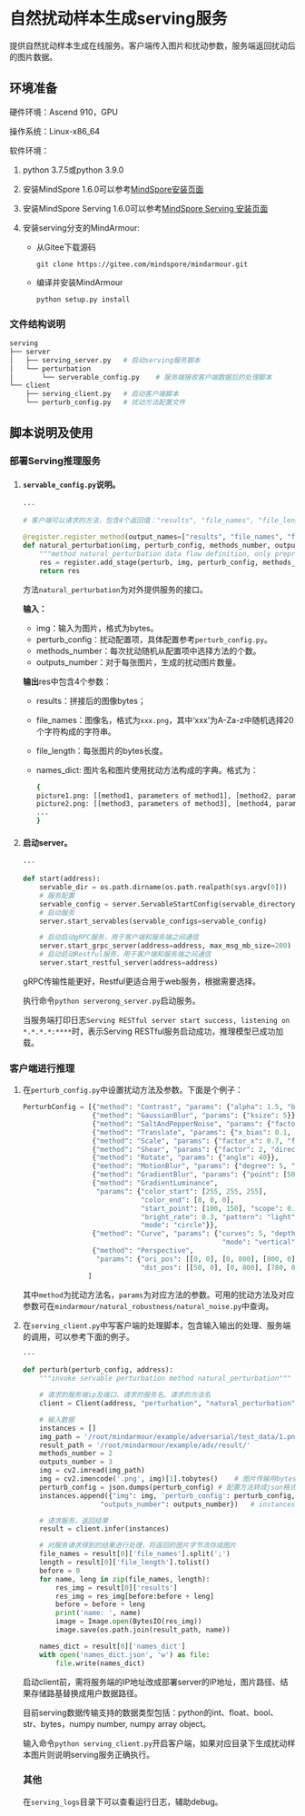 # 自然扰动样本生成serving服务

提供自然扰动样本生成在线服务。客户端传入图片和扰动参数，服务端返回扰动后的图片数据。

## 环境准备

硬件环境：Ascend 910，GPU

操作系统：Linux-x86_64

软件环境：

1. python 3.7.5或python 3.9.0

2. 安装MindSpore 1.6.0可以参考[MindSpore安装页面](https://www.mindspore.cn/install)

3. 安装MindSpore Serving 1.6.0可以参考[MindSpore Serving 安装页面](https://www.mindspore.cn/serving/docs/zh-CN/r1.5/serving_install.html)

4. 安装serving分支的MindArmour:

   - 从Gitee下载源码

     `git clone https://gitee.com/mindspore/mindarmour.git`

   - 编译并安装MindArmour

     `python setup.py install`

### 文件结构说明

```bash
serving
├── server
│   ├── serving_server.py   # 启动serving服务脚本
│   └── perturbation
│       └── serverable_config.py    # 服务端接收客户端数据后的处理脚本
└── client
    ├── serving_client.py   # 启动客户端脚本
    └── perturb_config.py   # 扰动方法配置文件
```

## 脚本说明及使用

### 部署Serving推理服务

1. #### `servable_config.py`说明。

   ```python
   ···

   # 客户端可以请求的方法，包含4个返回值："results", "file_names", "file_length", "names_dict"

   @register.register_method(output_names=["results", "file_names", "file_length", "names_dict"])
   def natural_perturbation(img, perturb_config, methods_number, outputs_number):
       """method natural_perturbation data flow definition, only preprocessing and call model"""
       res = register.add_stage(perturb, img, perturb_config, methods_number, outputs_number, outputs_count=4)
       return res
   ```

   方法`natural_perturbation`为对外提供服务的接口。

   **输入：**

   - img：输入为图片，格式为bytes。
   - perturb_config：扰动配置项，具体配置参考`perturb_config.py`。
   - methods_number：每次扰动随机从配置项中选择方法的个数。
   - outputs_number：对于每张图片，生成的扰动图片数量。

   **输出**res中包含4个参数：

   - results：拼接后的图像bytes；

   - file_names：图像名，格式为`xxx.png`，其中‘xxx’为A-Za-z中随机选择20个字符构成的字符串。

   - file_length：每张图片的bytes长度。

   - names_dict: 图片名和图片使用扰动方法构成的字典。格式为：

     ```bash
     {
     picture1.png: [[method1, parameters of method1], [method2, parameters of method2], ...]],
     picture2.png: [[method3, parameters of method3], [method4, parameters of method4], ...]],
     ...
     }
     ```

2. #### 启动server。

   ```python
   ···

   def start(address):
       servable_dir = os.path.dirname(os.path.realpath(sys.argv[0]))
       # 服务配置
       servable_config = server.ServableStartConfig(servable_directory=servable_dir, servable_name="perturbation", device_ids=(0, 1), num_parallel_workers=4)
       # 启动服务
       server.start_servables(servable_configs=servable_config)

       # 启动启动gRPC服务，用于客户端和服务端之间通信
       server.start_grpc_server(address=address, max_msg_mb_size=200)   # ip和最大的传输数据量，单位MB
       # 启动启动Restful服务，用于客户端和服务端之间通信
       server.start_restful_server(address=address)
   ```

   gRPC传输性能更好，Restful更适合用于web服务，根据需要选择。

   执行命令`python serverong_server.py`启动服务。

   当服务端打印日志`Serving RESTful server start success, listening on *.*.*.*:****`时，表示Serving RESTful服务启动成功，推理模型已成功加载。

### 客户端进行推理

1. 在`perturb_config.py`中设置扰动方法及参数。下面是个例子：

   ```python
   PerturbConfig = [{"method": "Contrast", "params": {"alpha": 1.5, "beta": 0}},
                    {"method": "GaussianBlur", "params": {"ksize": 5}},
                    {"method": "SaltAndPepperNoise", "params": {"factor": 0.05}},
                    {"method": "Translate", "params": {"x_bias": 0.1, "y_bias": -0.2}},
                    {"method": "Scale", "params": {"factor_x": 0.7, "factor_y": 0.7}},
                    {"method": "Shear", "params": {"factor": 2, "director": "horizontal"}},
                    {"method": "Rotate", "params": {"angle": 40}},
                    {"method": "MotionBlur", "params": {"degree": 5, "angle": 45}},
                    {"method": "GradientBlur", "params": {"point": [50, 100], "kernel_num": 3, "center": True}},
                    {"method": "GradientLuminance",
                     "params": {"color_start": [255, 255, 255],
                                "color_end": [0, 0, 0],
                                "start_point": [100, 150], "scope": 0.3,
                                "bright_rate": 0.3, "pattern": "light",
                                "mode": "circle"}},
                    {"method": "Curve", "params": {"curves": 5, "depth": 10,
                                                    "mode": "vertical"}},
                    {"method": "Perspective",
                     "params": {"ori_pos": [[0, 0], [0, 800], [800, 0], [800, 800]],
                                "dst_pos": [[50, 0], [0, 800], [780, 0], [800, 800]]}},
                   ]
   ```

   其中`method`为扰动方法名，`params`为对应方法的参数。可用的扰动方法及对应参数可在`mindarmour/natural_robustness/natural_noise.py`中查询。

2. 在`serving_client.py`中写客户端的处理脚本，包含输入输出的处理、服务端的调用，可以参考下面的例子。

   ```python
   ···

   def perturb(perturb_config, address):
       """invoke servable perturbation method natural_perturbation"""

       # 请求的服务端ip及端口、请求的服务名、请求的方法名
       client = Client(address, "perturbation", "natural_perturbation")

       # 输入数据
       instances = []
       img_path = '/root/mindarmour/example/adversarial/test_data/1.png'
       result_path = '/root/mindarmour/example/adv/result/'
       methods_number = 2
       outputs_number = 3
       img = cv2.imread(img_path)
       img = cv2.imencode('.png', img)[1].tobytes()    # 图片传输用bytes格式，不支持numpy.ndarray格式
       perturb_config = json.dumps(perturb_config) # 配置方法转成json格式
       instances.append({"img": img, 'perturb_config': perturb_config, "methods_number": methods_number,
                      "outputs_number": outputs_number})   # instances中可添加多个输入

       # 请求服务，返回结果
       result = client.infer(instances)

       # 对服务请求得到的结果进行处理，将返回的图片字节流存成图片
       file_names = result[0]['file_names'].split(';')
       length = result[0]['file_length'].tolist()
       before = 0
       for name, leng in zip(file_names, length):
           res_img = result[0]['results']
           res_img = res_img[before:before + leng]
           before = before + leng
           print('name: ', name)
           image = Image.open(BytesIO(res_img))
           image.save(os.path.join(result_path, name))

       names_dict = result[0]['names_dict']
       with open('names_dict.json', 'w') as file:
           file.write(names_dict)
   ```

   启动client前，需将服务端的IP地址改成部署server的IP地址，图片路径、结果存储路基替换成用户数据路径。

   目前serving数据传输支持的数据类型包括：python的int、float、bool、str、bytes，numpy number, numpy array object。

   输入命令`python serving_client.py`开启客户端，如果对应目录下生成扰动样本图片则说明serving服务正确执行。

   ### 其他

   在`serving_logs`目录下可以查看运行日志，辅助debug。
